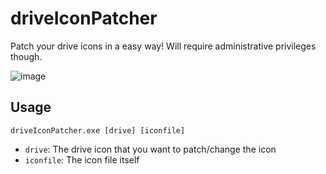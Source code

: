 # driveIconPatcher
Patch your drive icons in a easy way! Will require administrative privileges though. 

![image](https://user-images.githubusercontent.com/86447165/224643304-836b78f7-6198-4fe0-945d-b24ce56552e9.png)

## Usage
`driveIconPatcher.exe [drive] [iconfile]`
* `drive`: The drive icon that you want to patch/change the icon
* `iconfile`: The icon file itself
